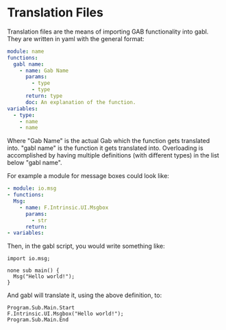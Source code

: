 # Translation Files

Translation files are the means of importing GAB functionality into gabl.
They are written in yaml with the general format:

```yaml
module: name
functions:
  gabl name:
    - name: Gab Name
      params:
        - type
        - type
      return: type
      doc: An explanation of the function.
variables:
  - type:
    - name
    - name
```

Where "Gab Name" is the actual Gab which the function gets translated
into. "gabl name" is the function it gets translated into. Overloading
is accomplished by having multiple definitions (with different types)
in the list below "gabl name".

For example a module for message boxes could look like:

```yaml
- module: io.msg
- functions:
  Msg:
    - name: F.Intrinsic.UI.Msgbox
      params:
        - str
      return:
- variables:
```

Then, in the gabl script, you would write something like:

```gabl
import io.msg;

none sub main() {
  Msg("Hello world!");
}
```

And gabl will translate it, using the above definition, to:

```GAB
Program.Sub.Main.Start
F.Intrinsic.UI.Msgbox("Hello world!");
Program.Sub.Main.End
```

